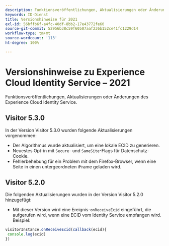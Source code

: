 ```yaml
---
description: Funktionsveröffentlichungen, Aktualisierungen oder Änderungen des Experience Cloud Identity Services.
keywords: ID-Dienst
title: Versionshinweise für 2021
exl-id: 56bffb6f-a4fc-40df-8bb2-17e43772fe60
source-git-commit: 52956b38c59f60507aaf236b152ce41fc1229d14
workflow-type: tm+mt
source-wordcount: '113'
ht-degree: 100%

---
```


# Versionshinweise zu Experience Cloud Identity Service – 2021

Funktionsveröffentlichungen, Aktualisierungen oder Änderungen des Experience Cloud Identity Service.

## Visitor 5.3.0

In der Version Visitor 5.3.0 wurden folgende Aktualisierungen vorgenommen:

* Der Algorithmus wurde aktualisiert, um eine lokale ECID zu generieren.
* Neuestes Opt-in mit `Secure`- und `SameSite`-Flags für Datenschutz-Cookie.
* Fehlerbehebung für ein Problem mit dem Firefox-Browser, wenn eine Seite in einen untergeordneten iFrame geladen wird.

## Visitor 5.2.0

Die folgenden Aktualisierungen wurden in der Version Visitor 5.2.0 hinzugefügt:

* Mit dieser Version wird eine Ereignis-`onReceiveEcid` eingeführt, die aufgerufen wird, wenn eine ECID vom Identity Service empfangen wird. Beispiel:

```js
visitorInstance.onReceiveEcid(callback(ecid){
 console.log(ecid)
})
```
